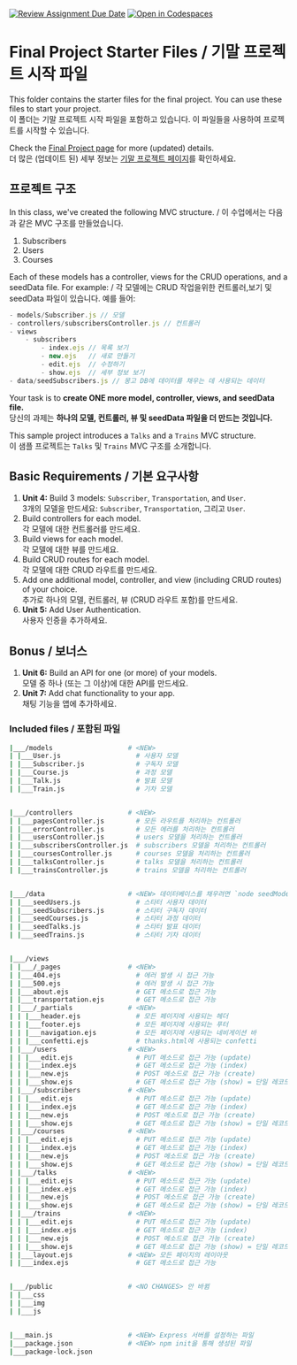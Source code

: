 [![Review Assignment Due Date](https://classroom.github.com/assets/deadline-readme-button-24ddc0f5d75046c5622901739e7c5dd533143b0c8e959d652212380cedb1ea36.svg)](https://classroom.github.com/a/3GuLx0wJ)
[![Open in Codespaces](https://classroom.github.com/assets/launch-codespace-7f7980b617ed060a017424585567c406b6ee15c891e84e1186181d67ecf80aa0.svg)](https://classroom.github.com/open-in-codespaces?assignment_repo_id=15261647)
# Final Project Starter Files / 기말 프로젝트 시작 파일

This folder contains the starter files for the final project. You can use these files to start your project.<br>
이 폴더는 기말 프로젝트 시작 파일을 포함하고 있습니다. 이 파일들을 사용하여 프로젝트를 시작할 수 있습니다.

Check the [Final Project page](https://ut-nodejs.github.io/project.html) for more (updated) details.<br>
더 많은 (업데이트 된) 세부 정보는 [기말 프로젝트 페이지](https://ut-nodejs.github.io/project.html)를 확인하세요.

## 프로젝트 구조

In this class, we've created the following MVC structure. / 이 수업에서는 다음과 같은 MVC 구조를 만들었습니다.

1. Subscribers
2. Users
3. Courses

Each of these models has a controller, views for the CRUD operations, and a seedData file. For example: / 각 모델에는 CRUD 작업을위한 컨트롤러,보기 및 seedData 파일이 있습니다. 예를 들어:

```js
- models/Subscriber.js // 모델
- controllers/subscribersController.js // 컨트롤러
- views
    - subscribers
        - index.ejs // 목록 보기
        - new.ejs   // 새로 만들기
        - edit.ejs  // 수정하기
        - show.ejs  // 세부 정보 보기
- data/seedSubscribers.js // 몽고 DB에 데이터를 채우는 데 사용되는 데이터
```

Your task is to **create ONE more model, controller, views, and seedData file.**<br>
당신의 과제는 **하나의 모델, 컨트롤러, 뷰 및 seedData 파일을 더 만드는 것입니다.**

This sample project introduces a `Talks` and a `Trains` MVC structure.<br>
이 샘플 프로젝트는 `Talks` 및 `Trains` MVC 구조를 소개합니다.

## Basic Requirements / 기본 요구사항

1. **Unit 4:** Build 3 models: `Subscriber`, `Transportation`, and `User`.<br>
   3개의 모델을 만드세요: `Subscriber`, `Transportation`, 그리고 `User`.
2. Build controllers for each model.<br>
   각 모델에 대한 컨트롤러를 만드세요.
3. Build views for each model.<br>
   각 모델에 대한 뷰를 만드세요.
4. Build CRUD routes for each model.<br>
   각 모델에 대한 CRUD 라우트를 만드세요.
5. Add one additional model, controller, and view (including CRUD routes) of your choice.<br>
   추가로 하나의 모델, 컨트롤러, 뷰 (CRUD 라우트 포함)를 만드세요.
6. **Unit 5:** Add User Authentication.<br>
   사용자 인증을 추가하세요.

## Bonus / 보너스

1. **Unit 6:** Build an API for one (or more) of your models.<br>
   모델 중 하나 (또는 그 이상)에 대한 API를 만드세요.
2. **Unit 7:** Add chat functionality to your app.<br>
   채팅 기능을 앱에 추가하세요.

### Included files / 포함된 파일

```bash
|___/models                   # <NEW>
| |___User.js                   # 사용자 모델
| |___Subscriber.js             # 구독자 모델
| |___Course.js                 # 과정 모델
| |___Talk.js                   # 발표 모델
| |___Train.js                  # 기차 모델


|___/controllers              # <NEW>
| |___pagesController.js        # 모든 라우트를 처리하는 컨트롤러
| |___errorController.js        # 모든 에러를 처리하는 컨트롤러
| |___usersController.js        # users 모델을 처리하는 컨트롤러
| |___subscribersController.js  # subscribers 모델을 처리하는 컨트롤러
| |___coursesController.js      # courses 모델을 처리하는 컨트롤러
| |___talksController.js        # talks 모델을 처리하는 컨트롤러
| |___trainsController.js       # trains 모델을 처리하는 컨트롤러


|___/data                     # <NEW> 데이터베이스를 채우려면 `node seedModel.js`를 실행하세요
| |___seedUsers.js              # 스타터 사용자 데이터
| |___seedSubscribers.js        # 스타터 구독자 데이터
| |___seedCourses.js            # 스타터 과정 데이터
| |___seedTalks.js              # 스타터 발표 데이터
| |___seedTrains.js             # 스타터 기차 데이터


|___/views
| |___/_pages                 # <NEW>
| |___404.ejs                   # 에러 발생 시 접근 가능
| |___500.ejs                   # 에러 발생 시 접근 가능
| |___about.ejs                 # GET 메소드로 접근 가능
| |___transportation.ejs        # GET 메소드로 접근 가능
| |___/_partials              # <NEW>
| | |___header.ejs              # 모든 페이지에 사용되는 헤더
| | |___footer.ejs              # 모든 페이지에 사용되는 푸터
| | |___navigation.ejs          # 모든 페이지에 사용되는 네비게이션 바
| | |___confetti.ejs            # thanks.html에 사용되는 confetti
| |___/users                  # <NEW>
| | |___edit.ejs                # PUT 메소드로 접근 가능 (update)
| | |___index.ejs               # GET 메소드로 접근 가능 (index)
| | |___new.ejs                 # POST 메소드로 접근 가능 (create)
| | |___show.ejs                # GET 메소드로 접근 가능 (show) = 단일 레코드의 데이터
| |___/subscribers            # <NEW>
| | |___edit.ejs                # PUT 메소드로 접근 가능 (update)
| | |___index.ejs               # GET 메소드로 접근 가능 (index)
| | |___new.ejs                 # POST 메소드로 접근 가능 (create)
| | |___show.ejs                # GET 메소드로 접근 가능 (show) = 단일 레코드의 데이터
| |___/courses                # <NEW>
| | |___edit.ejs                # PUT 메소드로 접근 가능 (update)
| | |___index.ejs               # GET 메소드로 접근 가능 (index)
| | |___new.ejs                 # POST 메소드로 접근 가능 (create)
| | |___show.ejs                # GET 메소드로 접근 가능 (show) = 단일 레코드의 데이터
| |___/talks                  # <NEW>
| | |___edit.ejs                # PUT 메소드로 접근 가능 (update)
| | |___index.ejs               # GET 메소드로 접근 가능 (index)
| | |___new.ejs                 # POST 메소드로 접근 가능 (create)
| | |___show.ejs                # GET 메소드로 접근 가능 (show) = 단일 레코드의 데이터
| |___/trains                 # <NEW>
| | |___edit.ejs                # PUT 메소드로 접근 가능 (update)
| | |___index.ejs               # GET 메소드로 접근 가능 (index)
| | |___new.ejs                 # POST 메소드로 접근 가능 (create)
| | |___show.ejs                # GET 메소드로 접근 가능 (show) = 단일 레코드의 데이터
| |___layout.ejs              # <NEW> 모든 페이지의 레이아웃
| |___index.ejs                 # GET 메소드로 접근 가능


|___/public                   # <NO CHANGES> 안 바뀜
| |___css
| |___img
| |___js


|___main.js                   # <NEW> Express 서버를 설정하는 파일
|___package.json              # <NEW> npm init을 통해 생성된 파일
|___package-lock.json
```
